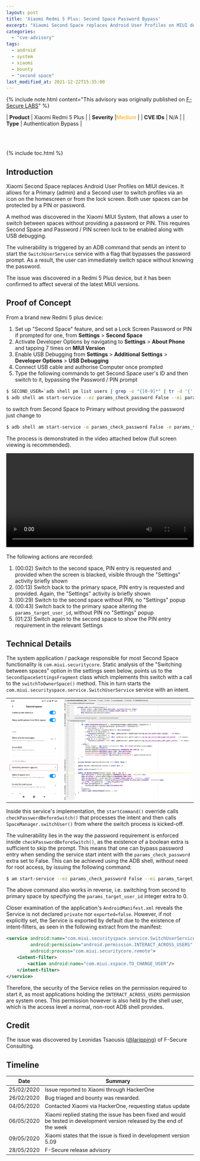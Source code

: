 ```yaml
---
layout: post
title: 'Xiaomi Redmi 5 Plus: Second Space Password Bypass'
excerpt: "Xiaomi Second Space replaces Android User Profiles on MIUI devices. It allows for a Primary (admin) and a Second user to switch profiles via an icon on the homescreen or from the lock screen. Both user spaces can be protected by a PIN or password.<br/><br/>A method was discovered in the Xiaomi MIUI System, that allows a user to switch between spaces without providing a password or PIN. This requires Second Space and Password / PIN screen lock to be enabled along with USB debugging.The vulnerability is triggered by an ADB command which can immediately switch space without requiring input of the password.<br/><br/>"
categories:
  - "cve-advisory"
tags:
  - android
  - system
  - xiaomi
  - bounty
  - "second space"
last_modified_at: 2021-12-22T15:35:00
---
```


{% include note.html content="This advisory was originally published on [F-Secure LABS](https://labs.f-secure.com/advisories/xiaomi-second-space/)" %}

| **Product** | Xiaomi Redmi 5 Plus |
| **Severity** |<span style="color:orange">Medium</span> |
| **CVE IDs** |	N/A |
| **Type**	| Authentication Bypass |

<br/><br/>

{% include toc.html %}

## Introduction 

Xiaomi Second Space replaces Android User Profiles on MIUI devices. It allows for a Primary (admin) and a Second user to switch profiles via an icon on the homescreen or from the lock screen. Both user spaces can be protected by a PIN or password.

A method was discovered in the Xiaomi MIUI System, that allows a user to switch between spaces without providing a password or PIN. This requires Second Space and Password / PIN screen lock to be enabled along with USB debugging.

The vulnerability is triggered by an ADB command that sends an intent to start the `SwitchUserService` service with a flag that bypasses the password prompt. As a result, the user can immediately switch space without knowing the password.

The issue was discovered in a Redmi 5 Plus device, but it has been confirmed to affect several of the latest MIUI versions.


## Proof of Concept

From a brand new Redmi 5 plus device:

1. Set up "Second Space" feature, and set a Lock Screen Password or PIN if prompted for one, from **Settings** > **Second Space** 
2. Activate Developer Options by navigating to **Settings** > **About Phone** and tapping 7 times on **MIUI Version**
3. Enable USB Debugging from **Settings** > **Additional Settings** > **Developer Options** > **USB Debugging**
4. Connect USB cable and authorise Computer once prompted
5. Type the following commands to get Second Space user's ID and then switch to it, bypassing the Password / PIN prompt

```bash
$ SECOND_USER=`adb shell pm list users | grep -o "{[0-9]*" | tr -d '{' | tail -n 1`
$ adb shell am start-service --ez params_check_password False --ei params_target_user_id $SECOND_USER -a com.miui.xspace.TO_CHANGE_USER
```

to switch from Second Space to Primary without providing the password just change to

```bash
$ adb shell am start-service -e params_check_password False -e params_target_user_id 0 -a com.miui.xspace.TO_CHANGE_USER 
```

The process is demonstrated in the video attached below (full screen viewing is recommended).

<!-- <div class="video-container">
  <iframe class="embed-responsive-item" src="/assets/video/xiaomi-demo.mp4" allowfullscreen frameborder="0">
  </iframe>
</div> -->

<video controls="controls" style="width:100%">
  <source src="/assets/video/xiaomi-demo.mp4" type="video/mp4">
</video>


The following actions are recorded:

1. (00:02) Switch to the second space, PIN entry is requested and provided when the screen is blacked, visible through the "Settings" activity briefly shown
2. (00:13) Switch back to the primary space, PIN entry is requested and provided. Again, the "Settings" activity is briefly shown
3. (00:29) Switch to the second space without PIN, no "Settings" popup
4. (00:43) Switch back to the primary space altering the `params_target_user_id`, without PIN no "Settings" popup
5. (01:23) Switch again to the second space to show the PIN entry requirement in the relevant Settings

## Technical Details

The system application / package responsible for most Second Space functionality is `com.miui.securitycore`. Static analysis of the "Switching between spaces" option in the settings seen below, points us to the `SecondSpaceSettingsFragment` class which implements this switch with a call to the `switchToOwnerSpace()` method. This in turn starts the `com.miui.securityspace.service.SwitchUserService` service with an intent.

<table>
  <tr>
    <td>
      <img src="/assets/img/2nd-space-settings-hl.png" style="height:auto; width:auto; max-height:500px" />
    </td>
    <td>
      <img src="/assets/img/xiaomi-code.png"  style="height:auto; width:auto; max-height:500px"  /> 
    </td>
  </tr>
</table>


Inside this service's implementation, the `startCommand()` override calls `checkPasswordBeforeSwitch()` that processes the intent and then calls `SpaceManager.switchUser()` from where the switch process is kicked-off.

The vulnerability lies in the way the password requirement is enforced inside `checkPasswordBeforeSwitch()`, as the existence of a boolean extra is sufficient to skip the prompt. This means that one can bypass password entry when sending the service start intent with the `params_check_password` extra set to False. This can be achieved using the ADB shell, without need for root access, by issuing the following command:

```bash
$ am start-service --ez params_check_password False --ei params_target_user_id 10 -a com.miui.xspace.TO_CHANGE_USER
```

The above command also works in reverse, i.e. switching from second to primary space by specifying the `params_target_user_id` integer extra to 0.

Closer examination of the application's `AndroidManifest.xml` reveals the Service is not declared `private` nor `exported=false`. However, if not explicitly set, the Service is exported by default due to the existence of intent-filters, as seen in the following extract from the manifest:

```xml
<service android:name="com.miui.securityspace.service.SwitchUserService"
         android:permission="android.permission.INTERACT_ACROSS_USERS"
         android:process="com.miui.securitycore.remote">
    <intent-filter>
        <action android:name="com.miui.xspace.TO_CHANGE_USER"/>
    </intent-filter>
</service>
```

Therefore, the security of the Service relies on the permission required to start it, as most applications holding the `INTERACT_ACROSS_USERS` permission are system ones. This permission however is also held by the shell user, which is the access level a normal, non-root ADB shell provides.

## Credit

The issue was discovered by Leonidas Tsaousis ([@laripping](https://twitter.com/laripping)) of F-Secure Consulting.


## Timeline


| Date | Summary |
| ---- | ------- |
| 25/02/2020 | Issue reported to Xiaomi through HackerOne  |
| 26/02/2020 | Bug triaged and bounty was rewarded. |
| 04/05/2020 | Contacted Xiaomi via HackerOne, requesting status update |
| 06/05/2020 | Xiaomi replied stating the issue has been fixed and would be tested in development version released by the end of the week  |
| 09/05/2020 | Xiaomi states that the issue is fixed in development version 5.09 |
| 28/05/2020 | F-Secure release advisory |